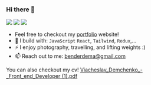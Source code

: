 ### Hi there 👋

[<img src="https://img.shields.io/badge/github-%2312100E.svg?&style=for-the-badge&logo=github&logoColor=white&color=black" />](https://github.com/DemaPy)
[<img src="https://img.shields.io/badge/linkedin-%230077B5.svg?&style=for-the-badge&logo=linkedin&logoColor=white" />](https://www.linkedin.com/in/viacheslavdemchenko/)
[<img src="https://img.shields.io/badge/instagram-%2312100E.svg?&style=for-the-badge&logo=instagram&color=405DE6" />](https://instagram.com/v_demchenko.ph) 

- Feel free to checkout my [portfolio](https://demapy.github.io/) website!
- 🧰 I build with: `JavaScript` `React`, `Tailwind`, `Redux`,...
- ⚡ I enjoy photography, travelling, and lifting weights :)
- 📫 Reach out to me: benderdema@gmail.com

You can also checkout my cv!
[Viacheslav_Demchenko_-_Front_end_Developer (1).pdf](https://github.com/DemaPy/DemaPy/files/11331884/Viacheslav_Demchenko_-_Front_end_Developer.1.pdf)
